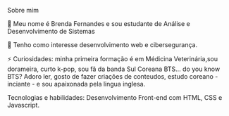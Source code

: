 Sobre mim
 
 👋 Meu nome é Brenda Fernandes e sou estudante de Análise e Desenvolvimento de Sistemas

 📌 Tenho como interesse desenvolvimento web e cibersegurança.
 
⚡ Curiosidades: minha primeira formação é em Médicina Veterinária,sou dorameira, curto k-pop, sou fã da banda Sul Coreana BTS... do you know BTS? Adoro ler, gosto de fazer criações de conteudos, estudo coreano - inciante - e sou apaixonada pela lingua inglesa.

Tecnologias e habilidades:
Desenvolvimento Front-end com HTML, CSS e Javascript.
